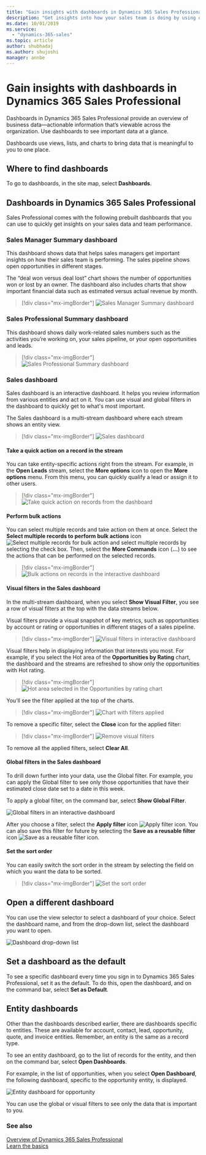 ```yaml
---
title: "Gain insights with dashboards in Dynamics 365 Sales Professional | MicrosoftDocs"
description: "Get insights into how your sales team is doing by using dashboards in Dynamics 365 Sales Professional."
ms.date: 10/01/2019
ms.service:
  - "dynamics-365-sales"
ms.topic: article
author: shubhadaj
ms.author: shujoshi
manager: annbe
---
```


# Gain insights with dashboards in Dynamics 365 Sales Professional

Dashboards in Dynamics 365 Sales Professional provide an overview of
business data—actionable information that’s viewable across the organization. Use dashboards to see important data at a glance.

Dashboards use views, lists, and charts to bring data that is meaningful to you to one place.

## Where to find dashboards

To go to dashboards, in the site map, select **Dashboards**.

## Dashboards in Dynamics 365 Sales Professional

Sales Professional comes with the following prebuilt dashboards that you can use to quickly get insights on your sales data and team performance.

### Sales Manager Summary dashboard

This dashboard shows data that helps sales managers get important insights on how their sales team is performing. The sales pipeline shows open opportunities in different stages. 

The “deal won versus deal lost” chart shows the number of opportunities won or lost by an owner. The dashboard also includes charts that show important financial data such as estimated versus actual revenue by month.

> [!div class="mx-imgBorder"]
> ![Sales Manager Summary dashboard](media/sales-manager-summary-dashboard.png "Sales manager Summary dashboard")

### Sales Professional Summary dashboard

This dashboard shows daily work-related sales numbers such as the activities you’re working on, your sales pipeline, or your open opportunities and leads.

> [!div class="mx-imgBorder"]
> ![Sales Professional Summary dashboard](media/sales-professional-summary-dashboard.png "Sales Professional Summary dashboard")

### Sales dashboard

Sales dashboard is an interactive dashboard. It helps you review information from various entities and act on it. You can use visual and global filters in the dashboard to quickly get to what's most important.

The Sales dashboard is a multi-stream dashboard where each stream shows an entity view. 
 
> [!div class="mx-imgBorder"]
> ![Sales dashboard](media/sales-dashboard-interactive.png "Sales dashboard")

#### Take a quick action on a record in the stream

You can take entity-specific actions right from the stream. For example, in the **Open Leads** stream, select the **More options** icon to open the **More options** menu. From this menu, you can quickly qualify a lead or assign it to other users.

> [!div class="mx-imgBorder"]
> ![Take quick action on records from the dashboard](media/quick-action-dashboard.png "Take quick action on records from the dashboard")

#### Perform bulk actions

You can select multiple records and take action on them at once. Select the **Select multiple records to perform bulk actions** icon ![Select multiple records for bulk action](media/select-multiple-records-bulk-action.png "Select multiple records for bulk action")  and select multiple records by selecting the check box. Then, select the **More Commands** icon (**...**) to see the actions that can be performed on the selected records.
 
> [!div class="mx-imgBorder"]
> ![Bulk actions on records in the interactive dashboard](media/bulk-actions-dashboard.png "Bulk actions on records in the interactive dashboard")

#### Visual filters in the Sales dashboard 

In the multi-stream dashboard, when you select **Show Visual Filter**, you see a row of visual filters at the top with the data streams below. 

Visual filters provide a visual snapshot of key metrics, such as opportunities by account or rating or opportunities in different stages of a sales pipeline. 

> [!div class="mx-imgBorder"]
> ![Visual filters in interactive dashboard](media/visual-filters-interactive-dashboard.png "Visual filters in interactive dashboard")
 
Visual filters help in displaying information that interests you most. For example, if you select the Hot area of the **Opportunities by Rating** chart, the dashboard and the streams are refreshed to show only the opportunities with Hot rating.

> [!div class="mx-imgBorder"]
> ![Hot area selected in the Opportunities by rating chart](media/opportunities-by-rating-chart.png "Hot area selected in the Opportunities by rating chart")
 
You’ll see the filter applied at the top of the charts. 
 
> [!div class="mx-imgBorder"]
> ![Chart with filters applied](media/chart-with-visual-filters-applied.png "Chart with filters applied")

To remove a specific filter, select the **Close** icon for the applied filter:

> [!div class="mx-imgBorder"]
> ![Remove visual filters](media/remove-visual-filters.png "Remove visual filters")
 
To remove all the applied filters, select **Clear All**.

#### Global filters in the Sales dashboard

To drill down further into your data, use the Global filter. 
For example, you can apply the Global filter to see only those opportunities that have their estimated close date set to a date in this week. 

To apply a global filter, on the command bar, select **Show Global Filter**. 

![Global filters in an interactive dashboard](media/global-filters-interactive-dashboard.png "Global filters in an interactive dashboard")
 
After you choose a filter, select the **Apply filter** icon ![Apply filter icon](media/apply-filter-icon.png "Image hover text"). You can also save this filter for future by selecting the **Save as a reusable filter** icon  ![Save as a reusable filter icon](media/save-as-reusable-filter.png "Save as a reusable filter icon").

#### Set the sort order
You can easily switch the sort order in the stream by selecting the field on which you want the data to be sorted. 
 
> [!div class="mx-imgBorder"]
> ![Set the sort order](media/sort-order.png "Set the sort order")


## Open a different dashboard

You can use the view selector to select a dashboard of your choice. Select the dashboard name, and from the drop-down list, select the dashboard you want to open.

![Dashboard drop-down list](media/dashboard-drop-down-list.png "Dashboard drop-down list")


## Set a dashboard as the default

To see a specific dashboard every time you sign in to Dynamics 365 Sales Professional, set it as the default. To do this, open the dashboard, and on the command bar, select **Set as Default**.

## Entity dashboards

Other than the dashboards described earlier, there are dashboards specific to entities. These are available for account, contact, lead, opportunity, quote, and invoice entities. Remember, an entity is the same as a record type.

To see an entity dashboard, go to the list of records for the entity, and then on the command bar, select **Open Dashboards**.

For example, in the list of opportunities, when you select **Open Dashboard**, the following dashboard, specific to the opportunity entity, is displayed.

![Entity dashboard for opportunity](media/opportunity-entity-dashboard.png "Entity dashboard for opportunity")

You can use the global or visual filters to see only the data that is important to you.

### See also

[Overview of Dynamics 365 Sales Professional](sales-professional-overview.md)  
[Learn the basics](learn-basics-sales-professional.md)  

